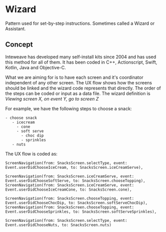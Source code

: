 # Wizard
Pattern used for set-by-step instructions. Sometimes called a Wizard or Assistant.

## Concept
Inteweave has developed many self-install kits since 2004 and has used this method for all of them. It has been coded in C++, Actionscript, Swift, Kotlin, Java and Objective-C.

What we are aiming for is to have each screen and it's coordinator independent of any other screen. The UX flow shows how the screens should be linked and the wizard code represents that directly. The order of the steps can be coded or input as a data file. The wizard definition is *Viewing screen X, on event Y, go to screen Z*

For example, we have the following steps to choose a snack:
```
- choose snack
   - icecream
     - cone
     - soft serve
       - choc dip
       - sprinkles
   - nuts
```
The UX flow is coded as:
```
ScreenNavigation(from: SnacksScreen.selectType, event: Event.userDidChooseIceCream, to: SnacksScreen.iceCreamServe),

ScreenNavigation(from: SnacksScreen.iceCreamServe, event: Event.userDidChooseSoftServe, to: SnacksScreen.chooseTopping),
ScreenNavigation(from: SnacksScreen.iceCreamServe, event: Event.userDidChooseIceCreamCone, to: SnacksScreen.cone),

ScreenNavigation(from: SnacksScreen.chooseTopping, event: Event.userDidChooseChocDip, to: SnacksScreen.softServeChocDip),
ScreenNavigation(from: SnacksScreen.chooseTopping, event: Event.userDidChooseSprinkles, to: SnacksScreen.softServeSprinkles),

ScreenNavigation(from: SnacksScreen.selectType, event: Event.userDidChooseNuts, to: SnacksScreen.nuts)
```
